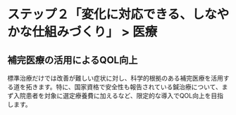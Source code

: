 # ステップ２「変化に対応できる、しなやかな仕組みづくり」 > 医療

## 補完医療の活用によるQOL向上

標準治療だけでは改善が難しい症状に対し、科学的根拠のある補完医療を活用する道を拓きます。特に、国家資格で安全性も報告されている鍼治療について、まず入院患者を対象に選定療養費に加えるなど、限定的な導入でQOL向上を目指します。